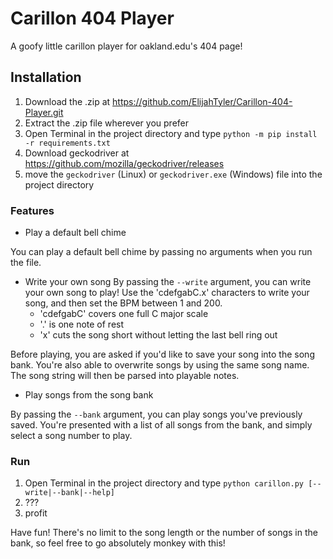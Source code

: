 # Carillon 404 Player
A goofy little carillon player for oakland.edu's 404 page!

## Installation
1. Download the .zip at https://github.com/ElijahTyler/Carillon-404-Player.git
2. Extract the .zip file wherever you prefer
3. Open Terminal in the project directory and type `python -m pip install -r requirements.txt`
4. Download geckodriver at https://github.com/mozilla/geckodriver/releases
5. move the `geckodriver` (Linux) or `geckodriver.exe` (Windows) file into the project directory

### Features
- Play a default bell chime

You can play a default bell chime by passing no arguments when you run the file.

- Write your own song
By passing the `--write` argument, you can write your own song to play! Use the 'cdefgabC.x' characters to write your song, and then set the BPM between 1 and 200.
  - 'cdefgabC' covers one full C major scale
  - '.' is one note of rest
  - 'x' cuts the song short without letting the last bell ring out

Before playing, you are asked if you'd like to save your song into the song bank. You're also able to overwrite songs by using the same song name. The song string will then be parsed into playable notes.

- Play songs from the song bank

By passing the `--bank` argument, you can play songs you've previously saved. You're presented with a list of all songs from the bank, and simply select a song number to play.

### Run
1. Open Terminal in the project directory and type `python carillon.py [--write|--bank|--help]`
2. ???
3. profit

Have fun! There's no limit to the song length or the number of songs in the bank, so feel free to go absolutely monkey with this!
